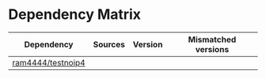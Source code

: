 # Dependency Matrix

Dependency | Sources | Version | Mismatched versions
---------- | ------- | ------- | -------------------
[ram4444/testnoip4](https://github.com/ram4444/testnoip4.git) |  | []() | 
